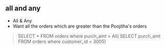 

## all and any
- All & Any
- Want all the orders which are greater than the Poojitha's orders
 
>SELECT * 
FROM orders 
where purch_amt > All(
			SELECT purch_amt
			FROM orders
			where customer_id = 3005)
 